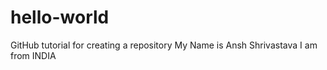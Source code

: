 # hello-world
GitHub tutorial for creating a repository
My Name is Ansh Shrivastava
I am from INDIA
